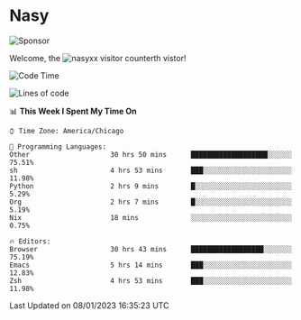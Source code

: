 # Nasy

<!--
<p align="center">
<img height="200" src="https://github-readme-stats.vercel.app/api?username=nasyxx&count_private=true&show_icons=true&theme=dracula&include_all_commits=true"/>
<img height="200" src="https://github-readme-stats.vercel.app/api/top-langs/?username=nasyxx&theme=dracula&hide=html,jupyter+notebook&count_private=true&show_icons=true"/>
</p>

  
----------------
-->

![Sponsor](https://img.shields.io/static/v1.svg?label=Sponsor&message=%E2%9D%A4&logo=GitHub&style=flat&color=pink)
 
Welcome, the ![nasyxx visitor counter](https://count.getloli.com/get/@nasyxx?theme=rule34)th vistor!
 
<!--START_SECTION:waka-->
![Code Time](http://img.shields.io/badge/Code%20Time-3%2C046%20hrs%2058%20mins-blue)

![Lines of code](https://img.shields.io/badge/From%20Hello%20World%20I%27ve%20Written-5%20Million%20lines%20of%20code-blue)

📊 **This Week I Spent My Time On** 

```text
⌚︎ Time Zone: America/Chicago

💬 Programming Languages: 
Other                    30 hrs 50 mins      ███████████████████░░░░░░   75.51% 
sh                       4 hrs 53 mins       ███░░░░░░░░░░░░░░░░░░░░░░   11.98% 
Python                   2 hrs 9 mins        █░░░░░░░░░░░░░░░░░░░░░░░░   5.29% 
Org                      2 hrs 7 mins        █░░░░░░░░░░░░░░░░░░░░░░░░   5.19% 
Nix                      18 mins             ░░░░░░░░░░░░░░░░░░░░░░░░░   0.75%

🔥 Editors: 
Browser                  30 hrs 43 mins      ██████████████████░░░░░░░   75.19% 
Emacs                    5 hrs 14 mins       ███░░░░░░░░░░░░░░░░░░░░░░   12.83% 
Zsh                      4 hrs 53 mins       ███░░░░░░░░░░░░░░░░░░░░░░   11.98%

```


 Last Updated on 08/01/2023 16:35:23 UTC
<!--END_SECTION:waka-->

<!-- ![visitors](https://visitor-badge.laobi.icu/badge?page_id=nasyxx.nasyxx) -->
